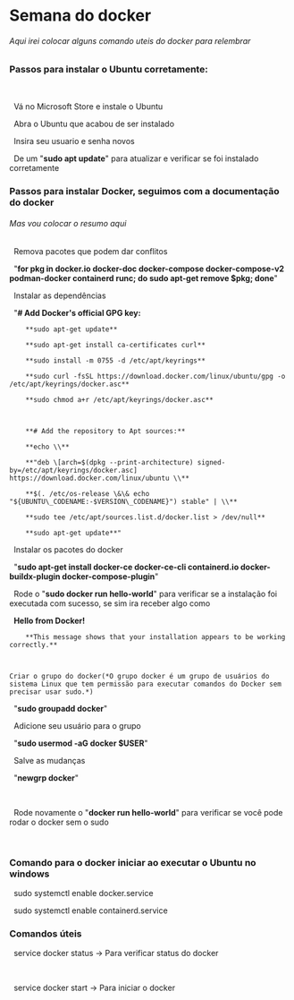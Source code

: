 # Semana do docker

###### *Aqui irei colocar alguns comando uteis do docker para relembrar*







### Passos para instalar o Ubuntu corretamente:

&nbsp;	

&nbsp;	Vá no Microsoft Store e instale o Ubuntu

&nbsp;	Abra o Ubuntu que acabou de ser instalado

&nbsp;	Insira seu usuario e senha novos

&nbsp;	De um "**sudo apt update**" para atualizar e verificar se foi instalado corretamente



### Passos para instalar Docker, seguimos com a documentação do docker

###### *Mas vou colocar o resumo aqui*



&nbsp;	Remova pacotes que podem dar conflitos

&nbsp;		"**for pkg in docker.io docker-doc docker-compose docker-compose-v2 podman-docker containerd runc; do sudo apt-get remove $pkg; done**"



&nbsp;	Instalar as dependências 

&nbsp;		"**# Add Docker's official GPG key:**

		**sudo apt-get update**

		**sudo apt-get install ca-certificates curl**

		**sudo install -m 0755 -d /etc/apt/keyrings**

		**sudo curl -fsSL https://download.docker.com/linux/ubuntu/gpg -o /etc/apt/keyrings/docker.asc**

		**sudo chmod a+r /etc/apt/keyrings/docker.asc**



		**# Add the repository to Apt sources:**

		**echo \\**

  		**"deb \[arch=$(dpkg --print-architecture) signed-by=/etc/apt/keyrings/docker.asc] https://download.docker.com/linux/ubuntu \\**

  		**$(. /etc/os-release \&\& echo "${UBUNTU\_CODENAME:-$VERSION\_CODENAME}") stable" | \\**

  		**sudo tee /etc/apt/sources.list.d/docker.list > /dev/null**

		**sudo apt-get update**"



&nbsp;	Instalar os pacotes do docker

&nbsp;		"**sudo apt-get install docker-ce docker-ce-cli containerd.io docker-buildx-plugin docker-compose-plugin**"



&nbsp;	Rode o "**sudo docker run hello-world**" para verificar se a instalação foi executada com sucesso, se sim ira receber algo como

&nbsp;		**Hello from Docker!**

		**This message shows that your installation appears to be working correctly.**



	Criar o grupo do docker(*O grupo docker é um grupo de usuários do sistema Linux que tem permissão para executar comandos do Docker sem precisar usar sudo.*)

&nbsp;		"**sudo groupadd docker**"



&nbsp;	Adicione seu usuário para o grupo

&nbsp;		"**sudo usermod -aG docker $USER**"



&nbsp;	Salve as mudanças

&nbsp;		"**newgrp docker**"

&nbsp;	

&nbsp;	Rode novamente o "**docker run hello-world**" para verificar se você pode rodar o docker sem o sudo

&nbsp;	

### Comando para o docker iniciar ao executar o Ubuntu no windows

&nbsp;	sudo systemctl enable docker.service

&nbsp;	sudo systemctl enable containerd.service



### Comandos úteis

&nbsp;	service docker status -> Para verificar status do docker

&nbsp;	

&nbsp;	service docker start -> Para iniciar o docker	













